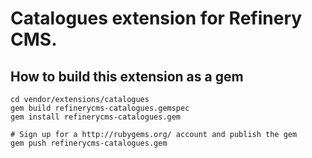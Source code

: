 # Catalogues extension for Refinery CMS.

## How to build this extension as a gem

    cd vendor/extensions/catalogues
    gem build refinerycms-catalogues.gemspec
    gem install refinerycms-catalogues.gem

    # Sign up for a http://rubygems.org/ account and publish the gem
    gem push refinerycms-catalogues.gem